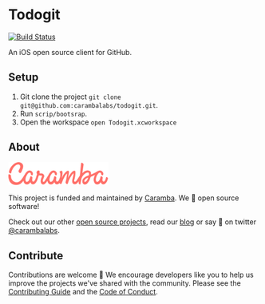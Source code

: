Todogit
=========

[![Build Status](https://travis-ci.org/carambalabs/todogit.svg?branch=master)](https://travis-ci.org/carambalabs/todogit)

An iOS open source client for GitHub.

## Setup

1. Git clone the project `git clone git@github.com:carambalabs/todogit.git`.
2. Run `scrip/bootsrap`.
3. Open the workspace `open Todogit.xcworkspace`

## About

<img src="https://github.com/carambalabs/Foundation/blob/master/ASSETS/logo-salmon.png?raw=true" width="200" />

This project is funded and maintained by [Caramba](http://caramba.io). We 💛 open source software!

Check out our other [open source projects](https://github.com/carambalabs/), read our [blog](http://blog.caramba.io) or say :wave: on twitter [@carambalabs](http://twitter.com/carambalabs).

## Contribute

Contributions are welcome :metal: We encourage developers like you to help us improve the projects we've shared with the community. Please see the [Contributing Guide](https://github.com/carambalabs/Foundation/blob/master/CONTRIBUTING.md) and the [Code of Conduct](https://github.com/carambalabs/Foundation/blob/master/CONDUCT.md).